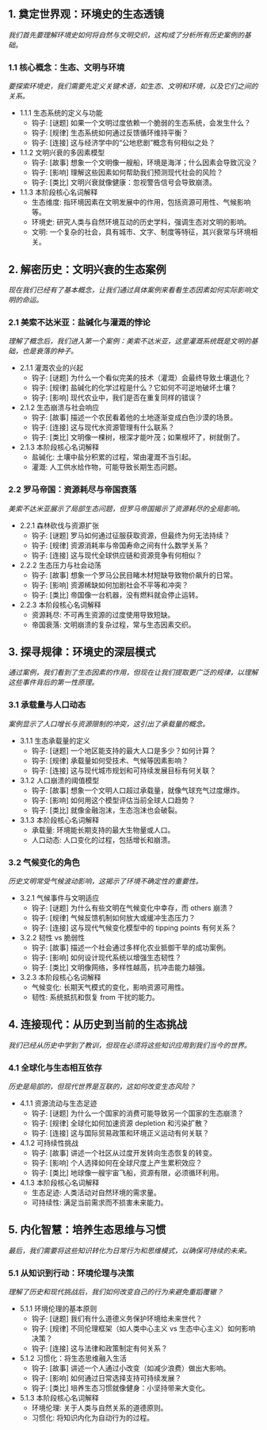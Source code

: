 ﻿## 1. 奠定世界观：环境史的生态透镜
*我们首先要理解环境史如何将自然与文明交织，这构成了分析所有历史案例的基础。*

### 1.1 核心概念：生态、文明与环境
*要探索环境史，我们需要先定义关键术语，如生态、文明和环境，以及它们之间的关系。*
- 1.1.1 生态系统的定义与功能
  - 钩子: [谜题] 如果一个文明过度依赖一个脆弱的生态系统，会发生什么？
  - 钩子: [规律] 生态系统如何通过反馈循环维持平衡？
  - 钩子: [连接] 这与经济学中的“公地悲剧”概念有何相似之处？
- 1.1.2 文明兴衰的多因素模型
  - 钩子: [故事] 想象一个文明像一艘船，环境是海洋；什么因素会导致沉没？
  - 钩子: [影响] 理解这些因素如何帮助我们预测现代社会的风险？
  - 钩子: [类比] 文明兴衰就像健康：忽视警告信号会导致崩溃。
- 1.1.3 本阶段核心名词解释
  - 生态维度: 指环境因素在文明发展中的作用，包括资源可用性、气候影响等。
  - 环境史: 研究人类与自然环境互动的历史学科，强调生态对文明的影响。
  - 文明: 一个复杂的社会，具有城市、文字、制度等特征，其兴衰常与环境相关。

## 2. 解密历史：文明兴衰的生态案例
*现在我们已经有了基本概念，让我们通过具体案例来看看生态因素如何实际影响文明的命运。*

### 2.1 美索不达米亚：盐碱化与灌溉的悖论
*理解了概念后，我们进入第一个案例：美索不达米亚，这里灌溉系统既是文明的基础，也是衰落的种子。*
- 2.1.1 灌溉农业的兴起
  - 钩子: [谜题] 为什么一个看似完美的技术（灌溉）会最终导致土壤退化？
  - 钩子: [规律] 盐碱化的化学过程是什么？它如何不可逆地破坏土壤？
  - 钩子: [影响] 现代农业中，我们是否在重复同样的错误？
- 2.1.2 生态崩溃与社会响应
  - 钩子: [故事] 描述一个农民看着他的土地逐渐变成白色沙漠的场景。
  - 钩子: [连接] 这与现代水资源管理有什么联系？
  - 钩子: [类比] 文明像一棵树，根深才能叶茂；如果根坏了，树就倒了。
- 2.1.3 本阶段核心名词解释
  - 盐碱化: 土壤中盐分积累的过程，常由灌溉不当引起。
  - 灌溉: 人工供水给作物，可能导致长期生态问题。

### 2.2 罗马帝国：资源耗尽与帝国衰落
*美索不达米亚展示了局部生态问题，但罗马帝国揭示了资源耗尽的全局影响。*
- 2.2.1 森林砍伐与资源扩张
  - 钩子: [谜题] 罗马如何通过征服获取资源，但最终为何无法持续？
  - 钩子: [规律] 资源消耗率与帝国寿命之间有什么数学关系？
  - 钩子: [连接] 这与现代全球供应链和资源竞争有何相似？
- 2.2.2 生态压力与社会动荡
  - 钩子: [故事] 想象一个罗马公民目睹木材短缺导致物价飙升的日常。
  - 钩子: [影响] 资源稀缺如何加剧社会不平等和冲突？
  - 钩子: [类比] 帝国像一台机器，没有燃料就会停止运转。
- 2.2.3 本阶段核心名词解释
  - 资源耗尽: 不可再生资源的过度使用导致短缺。
  - 帝国衰落: 文明崩溃的复杂过程，常与生态因素交织。

## 3. 探寻规律：环境史的深层模式
*通过案例，我们看到了生态因素的作用，但现在让我们提取更广泛的规律，以理解这些事件背后的第一性原理。*

### 3.1 承载量与人口动态
*案例显示了人口增长与资源限制的冲突，这引出了承载量的概念。*
- 3.1.1 生态承载量的定义
  - 钩子: [谜题] 一个地区能支持的最大人口是多少？如何计算？
  - 钩子: [规律] 承载量如何受技术、气候等因素影响？
  - 钩子: [连接] 这与现代城市规划和可持续发展目标有何关联？
- 3.1.2 人口崩溃的阈值模型
  - 钩子: [故事] 想象一个文明人口超过承载量，就像气球充气过度爆炸。
  - 钩子: [影响] 如何用这个模型评估当前全球人口趋势？
  - 钩子: [类比] 就像金融泡沫，生态泡沫也会破裂。
- 3.1.3 本阶段核心名词解释
  - 承载量: 环境能长期支持的最大生物量或人口。
  - 人口动态: 人口变化的过程，包括增长和崩溃。

### 3.2 气候变化的角色
*历史文明常受气候波动影响，这揭示了环境不确定性的重要性。*
- 3.2.1 气候事件与文明适应
  - 钩子: [谜题] 为什么有些文明在气候变化中幸存，而 others 崩溃？
  - 钩子: [规律] 气候反馈机制如何放大或缓冲生态压力？
  - 钩子: [连接] 这与现代气候变化模型中的 tipping points 有何关系？
- 3.2.2 韧性 vs 脆弱性
  - 钩子: [故事] 描述一个社会通过多样化农业抵御干旱的成功案例。
  - 钩子: [影响] 如何设计现代系统以增强生态韧性？
  - 钩子: [类比] 文明像网络，多样性越高，抗冲击能力越强。
- 3.2.3 本阶段核心名词解释
  - 气候变化: 长期天气模式的变化，影响资源可用性。
  - 韧性: 系统抵抗和恢复 from 干扰的能力。

## 4. 连接现代：从历史到当前的生态挑战
*我们已经从历史中学到了教训，但现在必须将这些知识应用到我们当今的世界。*

### 4.1 全球化与生态相互依存
*历史是局部的，但现代世界是互联的，这如何改变生态风险？*
- 4.1.1 资源流动与生态足迹
  - 钩子: [谜题] 为什么一个国家的消费可能导致另一个国家的生态崩溃？
  - 钩子: [规律] 全球化如何加速资源 depletion 和污染扩散？
  - 钩子: [连接] 这与国际贸易政策和环境正义运动有何关联？
- 4.1.2 可持续性挑战
  - 钩子: [故事] 讲述一个社区从过度开发转向生态恢复的转变。
  - 钩子: [影响] 个人选择如何在全球尺度上产生累积效应？
  - 钩子: [类比] 地球像一艘宇宙飞船，资源有限，必须循环利用。
- 4.1.3 本阶段核心名词解释
  - 生态足迹: 人类活动对自然环境的需求量。
  - 可持续性: 满足当前需求而不损害未来能力。

## 5. 内化智慧：培养生态思维与习惯
*最后，我们需要将这些知识转化为日常行为和思维模式，以确保可持续的未来。*

### 5.1 从知识到行动：环境伦理与决策
*理解了历史和现代挑战后，我们如何改变自己的行为来避免重蹈覆辙？*
- 5.1.1 环境伦理的基本原则
  - 钩子: [谜题] 我们有什么道德义务保护环境给未来世代？
  - 钩子: [规律] 不同伦理框架（如人类中心主义 vs 生态中心主义）如何影响决策？
  - 钩子: [连接] 这与法律和政策制定有何关系？
- 5.1.2 习惯化：将生态思维融入生活
  - 钩子: [故事] 讲述一个人通过小改变（如减少浪费）做出大影响。
  - 钩子: [影响] 如何通过日常选择支持可持续发展？
  - 钩子: [类比] 培养生态习惯就像健身：小坚持带来大变化。
- 5.1.3 本阶段核心名词解释
  - 环境伦理: 关于人类与自然关系的道德原则。
  - 习惯化: 将知识内化为自动行为的过程。
